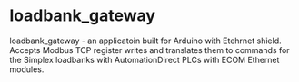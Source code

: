 # loadbank_gateway
loadbank_gateway - an applicatoin built for Arduino with Etehrnet shield.   Accepts Modbus TCP register writes and translates them to commands for    the Simplex loadbanks with AutomationDirect PLCs with ECOM Ethernet modules.
